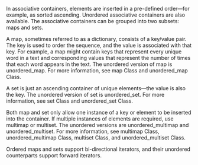In associative containers, elements are inserted in a pre-defined order—for example, as sorted ascending. Unordered associative containers are also available. The associative containers can be grouped into two subsets: maps and sets.

A map, sometimes referred to as a dictionary, consists of a key/value pair. The key is used to order the sequence, and the value is associated with that key. For example, a map might contain keys that represent every unique word in a text and corresponding values that represent the number of times that each word appears in the text. The unordered version of map is unordered_map. For more information, see map Class and unordered_map Class.

A set is just an ascending container of unique elements—the value is also the key. The unordered version of set is unordered_set. For more information, see set Class and unordered_set Class.

Both map and set only allow one instance of a key or element to be inserted into the container. If multiple instances of elements are required, use multimap or multiset. The unordered versions are unordered_multimap and unordered_multiset. For more information, see multimap Class, unordered_multimap Class, multiset Class, and unordered_multiset Class.

Ordered maps and sets support bi-directional iterators, and their unordered counterparts support forward iterators. 
